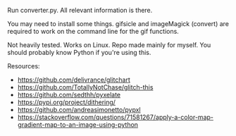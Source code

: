 Run converter.py. All relevant information is there.

You may need to install some things. gifsicle and imageMagick (convert) are required to work on the command line for the gif functions.

Not heavily tested. Works on Linux. Repo made mainly for myself. You should probably know Python if you're using this.

Resources:
- https://github.com/delivrance/glitchart
- https://github.com/TotallyNotChase/glitch-this
- https://github.com/sedthh/pyxelate
- https://pypi.org/project/dithering/
- https://github.com/andreasimonetto/pypxl
- https://stackoverflow.com/questions/71581267/apply-a-color-map-gradient-map-to-an-image-using-python
